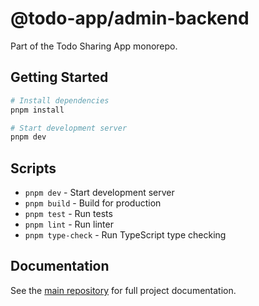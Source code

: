 # @todo-app/admin-backend

Part of the Todo Sharing App monorepo.

## Getting Started

```bash
# Install dependencies
pnpm install

# Start development server
pnpm dev
```

## Scripts

- `pnpm dev` - Start development server
- `pnpm build` - Build for production
- `pnpm test` - Run tests
- `pnpm lint` - Run linter
- `pnpm type-check` - Run TypeScript type checking

## Documentation

See the [main repository](../../README.md) for full project documentation.
